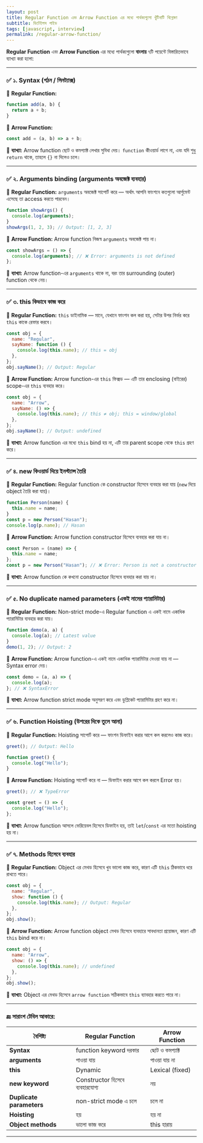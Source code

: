 ```yaml
---
layout: post
title: Regular Function এবং Arrow Function এর মধ্যে পার্থক্যগুলো খুঁটিনাটি বিশ্লেষণ
subtitle: ডিটেইলস গাইড
tags: [javascript, interview]
permalink: /regular-arrow-function/
---
```


**Regular Function** এবং **Arrow Function** এর মধ্যে পার্থক্যগুলো **বাংলায়** ৭টি পয়েন্টে বিস্তারিতভাবে ব্যাখ্যা করা হলো:

---

### ✅ ১. **Syntax (গঠন / সিনট্যাক্স)**

🔹 **Regular Function:**

```javascript
function add(a, b) {
  return a + b;
}
```

🔹 **Arrow Function:**

```javascript
const add = (a, b) => a + b;
```

📝 **ব্যাখ্যা:**
Arrow function ছোট ও কমপ্যাক্ট লেখার সুবিধা দেয়। `function` কীওয়ার্ড লাগে না, এবং যদি শুধু `return` থাকে, তাহলে `{}` না দিলেও চলে।

---

### ✅ ২. **Arguments binding (arguments অবজেক্ট ব্যবহার)**

🔹 **Regular Function:**
`arguments` অবজেক্ট সাপোর্ট করে — অর্থাৎ আপনি ফাংশনে কতগুলো আর্গুমেন্ট এসেছে তা access করতে পারবেন।

```javascript
function showArgs() {
  console.log(arguments);
}
showArgs(1, 2, 3); // Output: [1, 2, 3]
```

🔹 **Arrow Function:**
Arrow function নিজস্ব `arguments` অবজেক্ট পায় না।

```javascript
const showArgs = () => {
  console.log(arguments); // ❌ Error: arguments is not defined
};
```

📝 **ব্যাখ্যা:**
Arrow function-এর `arguments` থাকে না, বরং তার surrounding (outer) function থেকে নেয়।

---

### ✅ ৩. **this কিভাবে কাজ করে**

🔹 **Regular Function:**
`this` ডাইনামিক — মানে, যেখানে ফাংশন কল করা হয়, সেটার উপর নির্ভর করে `this` কাকে রেফার করবে।

```javascript
const obj = {
  name: "Regular",
  sayName: function () {
    console.log(this.name); // this = obj
  },
};
obj.sayName(); // Output: Regular
```

🔹 **Arrow Function:**
Arrow function-এর `this` ফিক্সড — এটি তার enclosing (বাইরের) scope-এর `this` ব্যবহার করে।

```javascript
const obj = {
  name: "Arrow",
  sayName: () => {
    console.log(this.name); // this ≠ obj; this = window/global
  },
};
obj.sayName(); // Output: undefined
```

📝 **ব্যাখ্যা:**
Arrow function এর মধ্যে `this` bind হয় না, এটি তার parent scope থেকে `this` গ্রহণ করে।

---

### ✅ ৪. **new কিওয়ার্ড দিয়ে ইনস্ট্যান্স তৈরি**

🔹 **Regular Function:**
Regular function কে constructor হিসেবে ব্যবহার করা যায় (`new` দিয়ে object তৈরি করা যায়)।

```javascript
function Person(name) {
  this.name = name;
}
const p = new Person("Hasan");
console.log(p.name); // Hasan
```

🔹 **Arrow Function:**
Arrow function constructor হিসেবে ব্যবহার করা যায় না।

```javascript
const Person = (name) => {
  this.name = name;
};
const p = new Person("Hasan"); // ❌ Error: Person is not a constructor
```

📝 **ব্যাখ্যা:**
Arrow function কে কখনো constructor হিসেবে ব্যবহার করা যায় না।

---

### ✅ ৫. **No duplicate named parameters (একই নামের প্যারামিটার)**

🔹 **Regular Function:**
Non-strict mode-এ Regular function এ একই নামে একাধিক প্যারামিটার ব্যবহার করা যায়।

```javascript
function demo(a, a) {
  console.log(a); // Latest value
}
demo(1, 2); // Output: 2
```

🔹 **Arrow Function:**
Arrow function-এ একই নামে একাধিক প্যারামিটার দেওয়া যায় না — Syntax error দেয়।

```javascript
const demo = (a, a) => {
  console.log(a);
}; // ❌ SyntaxError
```

📝 **ব্যাখ্যা:**
Arrow function strict mode অনুসরণ করে এবং ডুপ্লিকেট প্যারামিটার গ্রহণ করে না।

---

### ✅ ৬. **Function Hoisting (উপরের দিকে তুলে আনা)**

🔹 **Regular Function:**
Hoisting সাপোর্ট করে — ফাংশন ডিফাইন করার আগে কল করলেও কাজ করে।

```javascript
greet(); // Output: Hello

function greet() {
  console.log("Hello");
}
```

🔹 **Arrow Function:**
Hoisting সাপোর্ট করে না — ডিফাইন করার আগে কল করলে Error হয়।

```javascript
greet(); // ❌ TypeError

const greet = () => {
  console.log("Hello");
};
```

📝 **ব্যাখ্যা:**
Arrow function আসলে ভেরিয়েবল হিসেবে ডিফাইন হয়, তাই `let`/`const` এর মতো hoisting হয় না।

---

### ✅ ৭. **Methods হিসেবে ব্যবহার**

🔹 **Regular Function:**
Object এর মেথড হিসেবে খুব ভালো কাজ করে, কারণ এটি `this` ঠিকভাবে ধরে রাখতে পারে।

```javascript
const obj = {
  name: "Regular",
  show: function () {
    console.log(this.name); // Output: Regular
  },
};
obj.show();
```

🔹 **Arrow Function:**
Arrow function object মেথড হিসেবে ব্যবহারে সাবধানতা প্রয়োজন, কারণ এটি `this` bind করে না।

```javascript
const obj = {
  name: "Arrow",
  show: () => {
    console.log(this.name); // undefined
  },
};
obj.show();
```

📝 **ব্যাখ্যা:**
Object এর মেথড হিসেবে `arrow function` সঠিকভাবে `this` ব্যাবহার করতে পারে না।

---

### 🔚 **সারাংশ টেবিল আকারে:**

| বৈশিষ্ট্য                | Regular Function                | Arrow Function  |
| ------------------------ | ------------------------------- | --------------- |
| **Syntax**               | function keyword দরকার          | ছোট ও কমপ্যাক্ট |
| **arguments**            | পাওয়া যায়                     | পাওয়া যায় না  |
| **this**                 | Dynamic                         | Lexical (fixed) |
| **new keyword**          | Constructor হিসেবে ব্যবহারযোগ্য | নয়             |
| **Duplicate parameters** | non-strict mode এ চলে           | চলে না          |
| **Hoisting**             | হয়                              | হয় না           |
| **Object methods**       | ভালো কাজ করে                    | this হারায়      |

---
